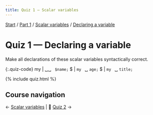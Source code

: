 ```yaml
---
title: Quiz 1 — Scalar variables
---
```


[Start](/raku-course/) / [Part 1](/raku-course/part1) / [Scalar variables](/raku-course/scalar-variables) / [Declaring a variable](/raku-course/scalar-variables/declaring-a-variable)

# Quiz 1 — Declaring a variable

Make all declarations of these scalar variables syntactically correct.

{:.quiz-code}
my | ␣␣ <code>&nbsp;$name;</code>
$ | <code>my&nbsp;</code> ␣ `age;`
$ | <code>my&nbsp;</code> ␣ `title;`

{% include quiz.html %}

## Course navigation

← [Scalar variables](/raku-course/scalar-variables) | 🤔 [Quiz 2](../quiz2) →
